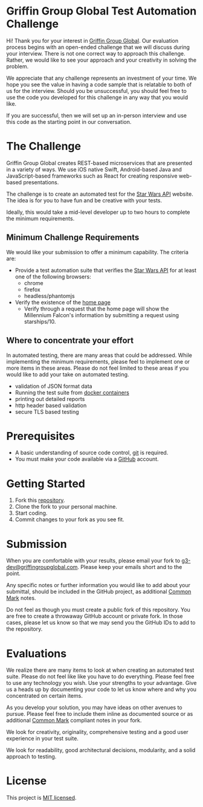 # Griffin Group Global Test Automation Challenge

Hi! Thank you for your interest in [Griffin Group Global][g3website]. Our evaluation process begins with an open-ended challenge that we will discuss during your interview. There is not one correct way to approach this challenge. Rather, we would like to see your approach and your creativity in solving the problem.

We appreciate that any challenge represents an investment of your time. We hope you see the value in having a code sample that is relatable to both of us for the interview. Should you be unsuccessful, you should feel free to use the code you developed for this challenge in any way that you would like.

If you are successful, then we will set up an in-person interview and use this code as the starting point in our conversation.

# The Challenge
Griffin Group Global creates REST-based microservices that are presented in a variety of ways. We use iOS native Swift, Android-based Java and JavaScript-based frameworks such as React for creating responsive web-based presentations.

The challenge is to create an automated test for the [Star Wars API][swapi] website. The idea is for you to have fun and be creative with your tests.

Ideally, this would take a mid-level developer up to two hours to complete the minimum requirements.

## Minimum Challenge Requirements
We would like your submission to offer a minimum capability. The criteria are:
- Provide a test automation suite that verifies the [Star Wars API][swapi] for at least one of the following browsers:
  - chrome
  - firefox
  - headless/phantomjs
- Verify the existence of the [home page][swapi]
  - Verify through a request that the home page will show the Millennium Falcon's information by submitting a request using starships/10.

## Where to concentrate your effort
In automated testing, there are many areas that could be addressed. While implementing the minimum requirements, please feel to implement one or more items in these areas. Please do not feel limited to these areas if you would like to add your take on automated testing.

- validation of JSON format data
- Running the test suite from [docker containers](https://hub.docker.com/u/selenium/)
- printing out detailed reports
- http header based validation
- secure TLS based testing

# Prerequisites
- A basic understanding of source code control, [git][git-scm] is required.
- You must make your code available via a [GitHub][github] account.

# Getting Started
1. Fork this [repository][repository].
1. Clone the fork to your personal machine.
1. Start coding.
1. Commit changes to your fork as you see fit.

# Submission

When you are comfortable with your results, please email your fork to
[g3-dev@griffingroupglobal.com](mailto:g3-dev@griffingroupglobal.com). Please keep your emails short and to the point.

Any specific notes or further information you would like to add about your submittal, should be included in the GitHub project, as additional [Common Mark][commonmark] notes.

Do not feel as though you must create a public fork of this repository. You are free to create a throwaway GitHub account or private fork. In those cases, please let us know so that we may send you the GitHub IDs to add to the repository.

# Evaluations

We realize there are many items to look at when creating an automated test suite. Please do not feel like like you have to do everything. Please feel free to use any technology you wish. Use your strengths to your advantage. Give us a heads up by documenting your code to let us know where and why you concentrated on certain items.

As you develop your solution, you may have ideas on other avenues to pursue. Please feel free to include them inline as documented source or as additional [Common Mark][commonmark] compliant notes in your fork.

We look for creativity, originality, comprehensive testing and a good user experience in your test suite.

We look for readability, good architectural decisions, modularity, and a solid approach to testing.

# License
This project is [MIT licensed][mitlicense].

[g3website]:https://www.griffingroupglobal.com
[git-scm]:https://git-scm.com/
[github]:https://github.com/
[nodejs]:https://nodejs.org/en/
[TDD]:https://en.wikipedia.org/wiki/Test-driven_development
[ES6]:http://www.ecma-international.org/ecma-262/6.0/
[eslint]:https://eslint.org/
[airbnb-eslint]:https://www.npmjs.com/package/eslint-config-airbnb
[mocha]:https://mochajs.org/
[repository]:https://github.com/GriffinGroupGlobal/frontend-challenge
[mitlicense]:https://en.wikipedia.org/wiki/MIT_License
[commonmark]:https://spec.commonmark.org/
[swapi]:https://swapi.co/